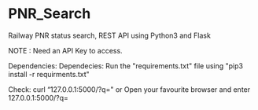 # PNR_Search

Railway PNR status search, REST API using Python3 and Flask

NOTE : Need an API Key to access.

Dependencies: Dependecies: Run the "requirements.txt" file using "pip3 install -r requirments.txt"

Check: curl “127.0.0.1:5000/?q=" or Open your favourite browser and enter 127.0.0.1:5000/?q=

